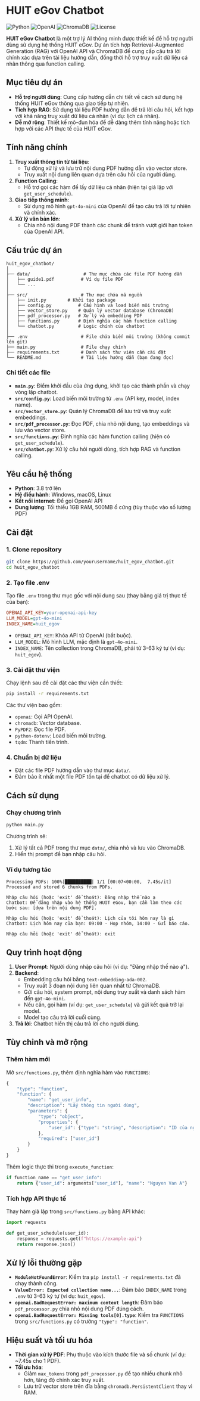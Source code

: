 # HUIT eGov Chatbot

![Python](https://img.shields.io/badge/Python-3.8%2B-blue) ![OpenAI](https://img.shields.io/badge/OpenAI-GPT--4o--mini-green) ![ChromaDB](https://img.shields.io/badge/ChromaDB-Vector%20Store-orange) ![License](https://img.shields.io/badge/License-MIT-yellow)

**HUIT eGov Chatbot** là một trợ lý AI thông minh được thiết kế để hỗ trợ người dùng sử dụng hệ thống HUIT eGov. Dự án tích hợp Retrieval-Augmented Generation (RAG) với OpenAI API và ChromaDB để cung cấp câu trả lời chính xác dựa trên tài liệu hướng dẫn, đồng thời hỗ trợ truy xuất dữ liệu cá nhân thông qua function calling.

## Mục tiêu dự án

- **Hỗ trợ người dùng**: Cung cấp hướng dẫn chi tiết về cách sử dụng hệ thống HUIT eGov thông qua giao tiếp tự nhiên.
- **Tích hợp RAG**: Sử dụng tài liệu PDF hướng dẫn để trả lời câu hỏi, kết hợp với khả năng truy xuất dữ liệu cá nhân (ví dụ: lịch cá nhân).
- **Dễ mở rộng**: Thiết kế mô-đun hóa để dễ dàng thêm tính năng hoặc tích hợp với các API thực tế của HUIT eGov.

## Tính năng chính

1. **Truy xuất thông tin từ tài liệu**:
   - Tự động xử lý và lưu trữ nội dung PDF hướng dẫn vào vector store.
   - Truy xuất nội dung liên quan dựa trên câu hỏi của người dùng.
2. **Function Calling**:
   - Hỗ trợ gọi các hàm để lấy dữ liệu cá nhân (hiện tại giả lập với `get_user_schedule`).
3. **Giao tiếp thông minh**:
   - Sử dụng mô hình `gpt-4o-mini` của OpenAI để tạo câu trả lời tự nhiên và chính xác.
4. **Xử lý văn bản lớn**:
   - Chia nhỏ nội dung PDF thành các chunk để tránh vượt giới hạn token của OpenAI API.

## Cấu trúc dự án
```
huit_egov_chatbot/
│
├── data/                    # Thư mục chứa các file PDF hướng dẫn
│   ├── guide1.pdf          # Ví dụ file PDF
│   └── ...
│
├── src/                    # Thư mục chứa mã nguồn
│   ├── init.py        # Khởi tạo package
│   ├── config.py          # Cấu hình và load biến môi trường
│   ├── vector_store.py    # Quản lý vector database (ChromaDB)
│   ├── pdf_processor.py   # Xử lý và embedding PDF
│   ├── functions.py       # Định nghĩa các hàm function calling
│   └── chatbot.py         # Logic chính của chatbot
│
├── .env                    # File chứa biến môi trường (không commit lên git)
├── main.py                 # File chạy chính
├── requirements.txt        # Danh sách thư viện cần cài đặt
└── README.md               # Tài liệu hướng dẫn (bạn đang đọc)
```

### Chi tiết các file

- **`main.py`**: Điểm khởi đầu của ứng dụng, khởi tạo các thành phần và chạy vòng lặp chatbot.
- **`src/config.py`**: Load biến môi trường từ `.env` (API key, model, index name).
- **`src/vector_store.py`**: Quản lý ChromaDB để lưu trữ và truy xuất embeddings.
- **`src/pdf_processor.py`**: Đọc PDF, chia nhỏ nội dung, tạo embeddings và lưu vào vector store.
- **`src/functions.py`**: Định nghĩa các hàm function calling (hiện có `get_user_schedule`).
- **`src/chatbot.py`**: Xử lý câu hỏi người dùng, tích hợp RAG và function calling.

## Yêu cầu hệ thống

- **Python**: 3.8 trở lên
- **Hệ điều hành**: Windows, macOS, Linux
- **Kết nối internet**: Để gọi OpenAI API
- **Dung lượng**: Tối thiểu 1GB RAM, 500MB ổ cứng (tùy thuộc vào số lượng PDF)

## Cài đặt

### 1. Clone repository
```bash
git clone https://github.com/yourusername/huit_egov_chatbot.git
cd huit_egov_chatbot
```

### 2. Tạo file .env

Tạo file `.env` trong thư mục gốc với nội dung sau (thay bằng giá trị thực tế của bạn):

```ini
OPENAI_API_KEY=your-openai-api-key
LLM_MODEL=gpt-4o-mini
INDEX_NAME=huit_egov
```

- `OPENAI_API_KEY`: Khóa API từ OpenAI (bắt buộc).
- `LLM_MODEL`: Mô hình LLM, mặc định là `gpt-4o-mini`.
- `INDEX_NAME`: Tên collection trong ChromaDB, phải từ 3-63 ký tự (ví dụ: `huit_egov`).

### 3. Cài đặt thư viện

Chạy lệnh sau để cài đặt các thư viện cần thiết:

```bash
pip install -r requirements.txt
```

Các thư viện bao gồm:

- `openai`: Gọi API OpenAI.
- `chromadb`: Vector database.
- `PyPDF2`: Đọc file PDF.
- `python-dotenv`: Load biến môi trường.
- `tqdm`: Thanh tiến trình.

### 4. Chuẩn bị dữ liệu

- Đặt các file PDF hướng dẫn vào thư mục `data/`.
- Đảm bảo ít nhất một file PDF tồn tại để chatbot có dữ liệu xử lý.

## Cách sử dụng

### Chạy chương trình

```bash
python main.py
```

Chương trình sẽ:

1. Xử lý tất cả PDF trong thư mục `data/`, chia nhỏ và lưu vào ChromaDB.
2. Hiển thị prompt để bạn nhập câu hỏi.

### Ví dụ tương tác

```text
Processing PDFs: 100%|██████████| 1/1 [00:07<00:00,  7.45s/it]
Processed and stored 6 chunks from PDFs.

Nhập câu hỏi (hoặc 'exit' để thoát): Đăng nhập thế nào ạ
Chatbot: Để đăng nhập vào hệ thống HUIT eGov, bạn cần làm theo các bước sau: [dựa trên nội dung PDF].

Nhập câu hỏi (hoặc 'exit' để thoát): Lịch của tôi hôm nay là gì
Chatbot: Lịch hôm nay của bạn: 09:00 - Họp nhóm, 14:00 - Gửi báo cáo.

Nhập câu hỏi (hoặc 'exit' để thoát): exit
```

## Quy trình hoạt động

1. **User Prompt**: Người dùng nhập câu hỏi (ví dụ: "Đăng nhập thế nào ạ").
2. **Backend**:
   - Embedding câu hỏi bằng `text-embedding-ada-002`.
   - Truy xuất 3 đoạn nội dung liên quan nhất từ ChromaDB.
   - Gửi câu hỏi, system prompt, nội dung truy xuất và danh sách hàm đến `gpt-4o-mini`.
   - Nếu cần, gọi hàm (ví dụ: `get_user_schedule`) và gửi kết quả trở lại model.
   - Model tạo câu trả lời cuối cùng.
3. **Trả lời**: Chatbot hiển thị câu trả lời cho người dùng.

## Tùy chỉnh và mở rộng

### Thêm hàm mới

Mở `src/functions.py`, thêm định nghĩa hàm vào `FUNCTIONS`:

```python
{
    "type": "function",
    "function": {
        "name": "get_user_info",
        "description": "Lấy thông tin người dùng",
        "parameters": {
            "type": "object",
            "properties": {
                "user_id": {"type": "string", "description": "ID của người dùng"}
            },
            "required": ["user_id"]
        }
    }
}
```

Thêm logic thực thi trong `execute_function`:

```python
if function_name == "get_user_info":
    return {"user_id": arguments["user_id"], "name": "Nguyen Van A"}
```

### Tích hợp API thực tế

Thay hàm giả lập trong `src/functions.py` bằng API khác:

```python
import requests

def get_user_schedule(user_id):
    response = requests.get(f"https://example-api")
    return response.json()
```

## Xử lý lỗi thường gặp

- **`ModuleNotFoundError`**: Kiểm tra `pip install -r requirements.txt` đã chạy thành công.
- **`ValueError: Expected collection name...`**: Đảm bảo `INDEX_NAME` trong `.env` từ 3-63 ký tự (ví dụ: `huit_egov`).
- **`openai.BadRequestError: maximum context length`**: Đảm bảo `pdf_processor.py` chia nhỏ nội dung PDF đúng cách.
- **`openai.BadRequestError: Missing tools[0].type`**: Kiểm tra `FUNCTIONS` trong `src/functions.py` có trường `"type": "function"`.

## Hiệu suất và tối ưu hóa

- **Thời gian xử lý PDF**: Phụ thuộc vào kích thước file và số chunk (ví dụ: ~7.45s cho 1 PDF).
- **Tối ưu hóa**:
  - Giảm `max_tokens` trong `pdf_processor.py` để tạo nhiều chunk nhỏ hơn, tăng độ chính xác truy xuất.
  - Lưu trữ vector store trên đĩa bằng `chromadb.PersistentClient` thay vì RAM.
